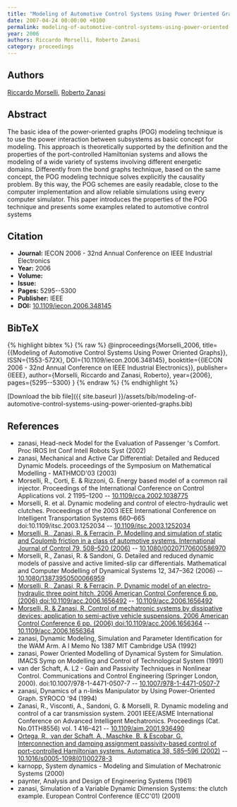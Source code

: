 ```yaml
---
title: "Modeling of Automotive Control Systems Using Power Oriented Graphs"
date: 2007-04-24 00:00:00 +0100
permalink: modeling-of-automotive-control-systems-using-power-oriented-graphs
year: 2006
authors: Riccardo Morselli, Roberto Zanasi
category: proceedings
---
```

 
## Authors
[Riccardo Morselli](authors/riccardo-morselli), [Roberto Zanasi](authors/roberto-zanasi)
 
## Abstract
The basic idea of the power-oriented graphs (POG) modeling technique is to use the power interaction between subsystems as basic concept for modeling. This approach is theoretically supported by the definition and the properties of the port-controlled Hamiltonian systems and allows the modeling of a wide variety of systems involving different energetic domains. Differently from the bond graphs technique, based on the same concept, the POG modeling technique solves explicitly the causality problem. By this way, the POG schemes are easily readable, close to the computer implementation and allow reliable simulations using every computer simulator. This paper introduces the properties of the POG technique and presents some examples related to automotive control systems
 
## Citation
- **Journal:** IECON 2006 - 32nd Annual Conference on IEEE Industrial Electronics
- **Year:** 2006
- **Volume:** 
- **Issue:** 
- **Pages:** 5295--5300
- **Publisher:** IEEE
- **DOI:** [10.1109/iecon.2006.348145](https://doi.org/10.1109/iecon.2006.348145)
 
## BibTeX
{% highlight bibtex %}
{% raw %}
@inproceedings{Morselli_2006,
  title={{Modeling of Automotive Control Systems Using Power Oriented Graphs}},
  ISSN={1553-572X},
  DOI={10.1109/iecon.2006.348145},
  booktitle={{IECON 2006 - 32nd Annual Conference on IEEE Industrial Electronics}},
  publisher={IEEE},
  author={Morselli, Riccardo and Zanasi, Roberto},
  year={2006},
  pages={5295--5300}
}
{% endraw %}
{% endhighlight %}
 
[Download the bib file]({{ site.baseurl }}/assets/bib/modeling-of-automotive-control-systems-using-power-oriented-graphs.bib)
 
## References
- zanasi, Head-neck Model for the Evaluation of Passenger 's Comfort. Proc IROS Int Conf Intell Robots Syst (2002)
- zanasi, Mechanical and Active Car Differential: Detailed and Reduced Dynamic Models. proceedings of the Symposium on Mathematical Modelling - MATHMOD'03 (2003)
- Morselli, R., Corti, E. & Rizzoni, G. Energy based model of a common rail injector. Proceedings of the International Conference on Control Applications vol. 2 1195–1200 -- [10.1109/cca.2002.1038775](https://doi.org/10.1109/cca.2002.1038775)
- Morselli, R. et al. Dynamic modeling and control of electro-hydraulic wet clutches. Proceedings of the 2003 IEEE International Conference on Intelligent Transportation Systems 660–665 doi:10.1109/itsc.2003.1252034 -- [10.1109/itsc.2003.1252034](https://doi.org/10.1109/itsc.2003.1252034)
- [Morselli, R., Zanasi, R. & Ferracin, P. Modelling and simulation of static and Coulomb friction in a class of automotive systems. International Journal of Control 79, 508–520 (2006)](modelling-and-simulation-of-static-and-coulomb-friction-in-a-class-of-automotive-systems) -- [10.1080/00207170600586970](https://doi.org/10.1080/00207170600586970)
- Morselli, R., Zanasi, R. & Sandoni, G. Detailed and reduced dynamic models of passive and active limited-slip car differentials. Mathematical and Computer Modelling of Dynamical Systems 12, 347–362 (2006) -- [10.1080/13873950500066959](https://doi.org/10.1080/13873950500066959)
- [Morselli, R., Zanasi, R. & Ferracin, P. Dynamic model of an electro-hydraulic three point hitch. 2006 American Control Conference 6 pp. (2006) doi:10.1109/acc.2006.1656492](dynamic-model-of-an-electro-hydraulic-three-point-hitch) -- [10.1109/acc.2006.1656492](https://doi.org/10.1109/acc.2006.1656492)
- [Morselli, R. & Zanasi, R. Control of mechatronic systems by dissipative devices: application to semi-active vehicle suspensions. 2006 American Control Conference 6 pp. (2006) doi:10.1109/acc.2006.1656364](control-of-mechatronic-systems-by-dissipative-devices-application-to-semi-active-vehicle-suspensions) -- [10.1109/acc.2006.1656364](https://doi.org/10.1109/acc.2006.1656364)
- zanasi, Dynamic Modeling, Simulation and Parameter Identification for the WAM Arm. A I Memo No 1387 MIT Cambridge USA (1992)
- zanasi, Power Oriented Modelling of Dynamical System for Simulation. IMACS Symp on Modelling and Control of Technological System (1991)
- van der Schaft, A. L2 - Gain and Passivity Techniques in Nonlinear Control. Communications and Control Engineering (Springer London, 2000). doi:10.1007/978-1-4471-0507-7 -- [10.1007/978-1-4471-0507-7](https://doi.org/10.1007/978-1-4471-0507-7)
- zanasi, Dynamics of a n-links Manipulator by Using Power-Oriented Graph. SYROCO '94 (1994)
- Zanasi, R., Visconti, A., Sandoni, G. & Morselli, R. Dynamic modeling and control of a car transmission system. 2001 IEEE/ASME International Conference on Advanced Intelligent Mechatronics. Proceedings (Cat. No.01TH8556) vol. 1 416–421 -- [10.1109/aim.2001.936490](https://doi.org/10.1109/aim.2001.936490)
- [Ortega, R., van der Schaft, A., Maschke, B. & Escobar, G. Interconnection and damping assignment passivity-based control of port-controlled Hamiltonian systems. Automatica 38, 585–596 (2002)](interconnection-and-damping-assignment-passivity-based-control-of-port-controlled-hamiltonian-systems) -- [10.1016/s0005-1098(01)00278-3](https://doi.org/10.1016/s0005-1098(01)00278-3)
- karnopp, System dynamics - Modeling and Simulation of Mechatronic Systems (2000)
- paynter, Analysis and Design of Engineering Systems (1961)
- zanasi, Simulation of a Variable Dynamic Dimension Systems: the clutch example. European Control Conference (ECC'01) (2001)

